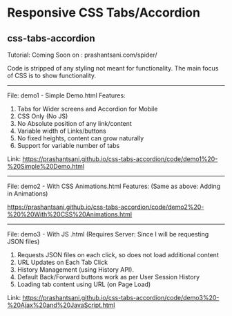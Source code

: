 # Responsive CSS Tabs/Accordion 

## css-tabs-accordion

Tutorial: Coming Soon on : prashantsani.com/spider/


Code is stripped of any styling not meant for functionality. The main focus of CSS is to show functionality. 

---

File: demo1 - Simple Demo.html
Features:
1. Tabs for Wider screens and Accordion for Mobile
2. CSS Only (No JS)
3. No Absolute position of any link/content
4. Variable width of Links/buttons
5. No fixed heights, content can grow naturally
6. Support for variable number of tabs

Link: https://prashantsani.github.io/css-tabs-accordion/code/demo1%20-%20Simple%20Demo.html

---


File: demo2 -  With CSS Animations.html
Features: 
(Same as above: Adding in Animations)

https://prashantsani.github.io/css-tabs-accordion/code/demo2%20-%20%20With%20CSS%20Animations.html


---

File: demo3 -  With JS .html
(Requires Server: Since I will be requesting JSON files)
1. Requests JSON files on each click, so does not load additional content
2. URL Updates on Each Tab Click
3. History Management (using History API).
4. Default Back/Forward buttons work as per User Session History
5. Loading tab content using URL (on Page Load)

Link: https://prashantsani.github.io/css-tabs-accordion/code/demo3%20-%20Ajax%20and%20JavaScript.html




